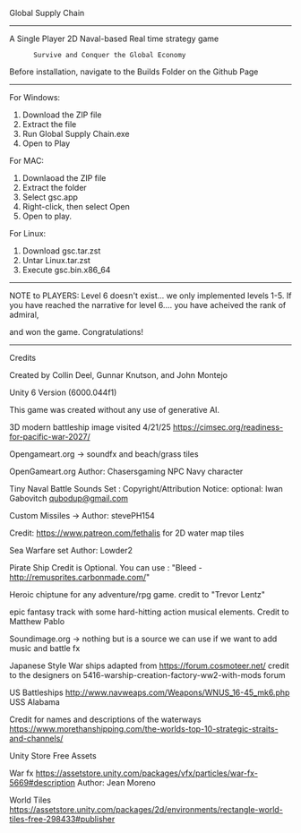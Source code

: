 Global Supply Chain 
******************************************************
A Single Player 2D Naval-based Real time strategy game
          
          Survive and Conquer the Global Economy
Before installation, navigate to the Builds Folder on the Github Page

******************************************************
For Windows:

1. Download the ZIP file
2. Extract the file
3. Run Global Supply Chain.exe
4. Open to Play

For MAC:

1. Downlaoad the ZIP file
2. Extract the folder
3. Select gsc.app
4. Right-click, then select Open
5. Open to play.

For Linux:

1. Download gsc.tar.zst
2. Untar Linux.tar.zst
3. Execute gsc.bin.x86_64

********************************************************
NOTE to PLAYERS: Level 6 doesn't exist... we only implemented levels 1-5. If you have reached the narrative for level 6.... you have acheived the rank of admiral, 

and won the game. Congratulations!

********************************************************
Credits

Created by Collin Deel, Gunnar Knutson, and John Montejo

Unity 6 Version (6000.044f1)

This game was created without any use of generative AI.

3D modern battleship image visited 4/21/25 https://cimsec.org/readiness-for-pacific-war-2027/

Opengameart.org -> soundfx and beach/grass tiles

OpenGameart.org Author: Chasersgaming NPC Navy character 

Tiny Naval Battle Sounds Set : Copyright/Attribution Notice: optional: Iwan Gabovitch <qubodup@gmail.com>

Custom Missiles -> Author: stevePH154

Credit: https://www.patreon.com/fethalis for 2D water map tiles

Sea Warfare set Author: Lowder2

Pirate Ship Credit is Optional. You can use : "Bleed - http://remusprites.carbonmade.com/"

Heroic chiptune for any adventure/rpg game.  credit to "Trevor Lentz" 

epic fantasy track with some hard-hitting action musical elements. Credit to Matthew Pablo

Soundimage.org -> nothing but is a source we can use if we want to add music and battle fx

Japanese Style War ships adapted from https://forum.cosmoteer.net/  credit to the designers on 5416-warship-creation-factory-ww2-with-mods forum

US Battleships http://www.navweaps.com/Weapons/WNUS_16-45_mk6.php USS Alabama

Credit for names and descriptions of the waterways https://www.morethanshipping.com/the-worlds-top-10-strategic-straits-and-channels/

Unity Store Free Assets

War fx https://assetstore.unity.com/packages/vfx/particles/war-fx-5669#description Author: Jean Moreno

World Tiles https://assetstore.unity.com/packages/2d/environments/rectangle-world-tiles-free-298433#publisher

